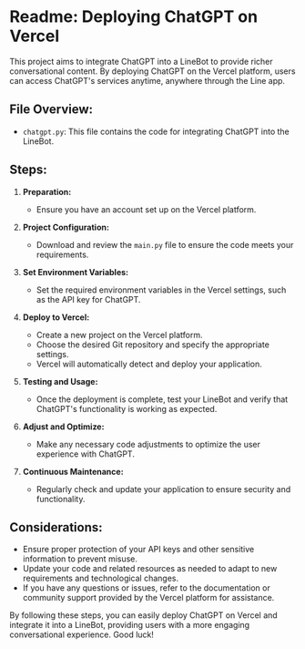 # Readme: Deploying ChatGPT on Vercel

This project aims to integrate ChatGPT into a LineBot to provide richer conversational content. By deploying ChatGPT on the Vercel platform, users can access ChatGPT's services anytime, anywhere through the Line app.

## File Overview:
- `chatgpt.py`: This file contains the code for integrating ChatGPT into the LineBot.

## Steps:

1. **Preparation:**
   - Ensure you have an account set up on the Vercel platform.

2. **Project Configuration:**
   - Download and review the `main.py` file to ensure the code meets your requirements.

3. **Set Environment Variables:**
   - Set the required environment variables in the Vercel settings, such as the API key for ChatGPT.

4. **Deploy to Vercel:**
   - Create a new project on the Vercel platform.
   - Choose the desired Git repository and specify the appropriate settings.
   - Vercel will automatically detect and deploy your application.

5. **Testing and Usage:**
   - Once the deployment is complete, test your LineBot and verify that ChatGPT's functionality is working as expected.

6. **Adjust and Optimize:**
   - Make any necessary code adjustments to optimize the user experience with ChatGPT.

7. **Continuous Maintenance:**
   - Regularly check and update your application to ensure security and functionality.

## Considerations:
- Ensure proper protection of your API keys and other sensitive information to prevent misuse.
- Update your code and related resources as needed to adapt to new requirements and technological changes.
- If you have any questions or issues, refer to the documentation or community support provided by the Vercel platform for assistance.

By following these steps, you can easily deploy ChatGPT on Vercel and integrate it into a LineBot, providing users with a more engaging conversational experience. Good luck!

